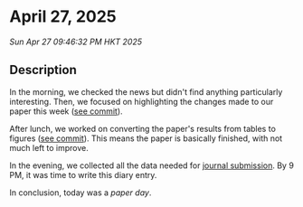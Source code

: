 # April 27, 2025

_Sun Apr 27 09:46:32 PM HKT 2025_

## Description

In the morning, we checked the news but didn't find anything particularly interesting. Then, we focused on highlighting the changes made to our paper this week ([see commit](https://github.com/jiahaoxiang2000/ThirdPaper/commit/df56022a395d32adc72e1f204637ce44850efb5c)).

After lunch, we worked on converting the paper's results from tables to figures ([see commit](https://github.com/jiahaoxiang2000/ThirdPaper/commit/613ea1955e9bff70028f3ec2f829c963725ed16e)). This means the paper is basically finished, with not much left to improve.

In the evening, we collected all the data needed for [journal submission](https://github.com/jiahaoxiang2000/ThirdPaper/issues/9). By 9 PM, it was time to write this diary entry.

In conclusion, today was a _paper day_.
